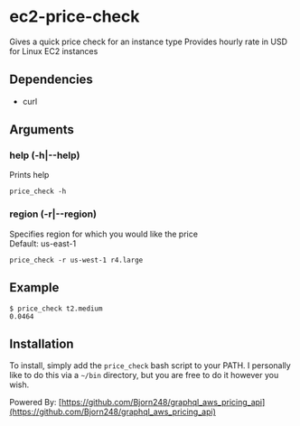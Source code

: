 # ec2-price-check
Gives a quick price check for an instance type
Provides hourly rate in USD for Linux EC2 instances

## Dependencies
* curl

## Arguments
### help (-h|--help)
Prints help
```
price_check -h
```

### region (-r|--region)
Specifies region for which you would like the price\
Default: us-east-1
```
price_check -r us-west-1 r4.large
```

## Example
```
$ price_check t2.medium
0.0464
```

## Installation
To install, simply add the `price_check` bash script to your PATH.
I personally like to do this via a `~/bin` directory, but you are free to do it however you wish.

Powered By: [https://github.com/Bjorn248/graphql_aws_pricing_api](https://github.com/Bjorn248/graphql_aws_pricing_api)
